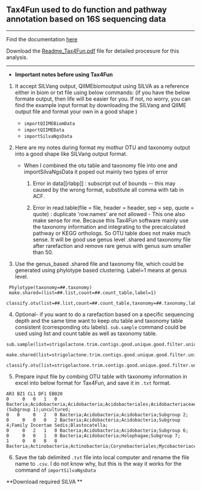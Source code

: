 ## Tax4Fun used to do function and pathway annotation based on 16S sequencing data

---

Find the documentation [here](http://tax4fun.gobics.de/)

Download the [Readme_Tax4Fun.pdf](http://tax4fun.gobics.de/RPackage/Readme_Tax4Fun.pdf) file for detailed procesure for this analysis. 

---

* **Important notes before using Tax4Fun**

1. It accept SILVang output, QIIMEbiomoutput using SILVA as a reference either in biom or txt file using below commands:
  (if you have the below formate output, then life will be easier for you. If not, no worry, you can find the example input format by downloading the SILVang and QIIME output file and format your own in a good shape )
  
   * ``importQIIMEBiomData``
   * ``importQIIMEData``
   * ``importSilvaNgsData``
    
2. Here are my notes during format my mothur OTU and taxonomy output into a good shape like SILVang output format.
    
   * When I combined the otu table and taxonomy file into one and importSilvaNgsData it poped out mainly two types of error
    
     1. Error in data[[rlabp]] : subscript out of bounds -- this may caused by the wrong format, substitute all comma with tab in ACF.
      
     2. Error in read.table(file = file, header = header, sep = sep, quote = quote) : duplicate 'row.names' are not allowed - This one also make sense for me. Because this Tax4Fun software mainly use the taxonomy information and integrating to the precalculated pathway or KEGG orthologs. So OTU table does not make much sense. It will be good use genus level .shared and taxonomy file after rarefaction and remove rare genus with genus sum smaller than 50.
      
 3. Use the genus_based .shared file and taxonomy file, which could be generated using phylotype based clustering. Label=1 means at genus level.
 
 ```
  Phylotype(taxonomy=##.taxonomy) 
  make.shared=(list=##.list,count=##.count_table,label=1)
  classify.otu(list=##.list,count=##.count_table,taxonomy=##.taxonomy,label=1)
 ```
 4. Optional- if you want to do a rarefaction based on a specific sequencing depth and the same time want to keep otu table and taxonomy table consistent (corresponding otu labels). ``sub.sample`` command could be used using list and count table as well as taxonomy table.
 
 ```
sub.sample(list=strigolactone.trim.contigs.good.unique.good.filter.unique.precluster.pick.rdp.wang.pick.tx.list,taxonomy=strigolactone.trim.contigs.good.unique.good.filter.unique.precluster.pick.rdp.wang.pick.taxonomy,count=strigolactone.trim.contigs.good.unique.good.filter.unique.precluster.denovo.vsearch.pick.pick.count_table,label=1,size=21776)

make.shared(list=strigolactone.trim.contigs.good.unique.good.filter.unique.precluster.pick.rdp.wang.pick.tx.1.subsample.list,count=strigolactone.trim.contigs.good.unique.good.filter.unique.precluster.denovo.vsearch.pick.pick.subsample.count_table,label=1)

classify.otu(list=strigolactone.trim.contigs.good.unique.good.filter.unique.precluster.pick.rdp.wang.pick.tx.1.subsample.list,count=strigolactone.trim.contigs.good.unique.good.filter.unique.precluster.denovo.vsearch.pick.pick.subsample.count_table,taxonomy=strigolactone.trim.contigs.good.unique.good.filter.unique.precluster.pick.rdp.wang.pick.subsample.taxonomy,label=1)
 ```
5. Prepare input file by combing OTU table with taxonomy information in excel into below format for Tax4Fun, and save it in ``.txt`` format.

```
AR3	BZ1	CL1	DF1	EB020	
0	  0	  0	  1	  0	Bacteria;Acidobacteria;Acidobacteria;Acidobacteriales;Acidobacteriaceae (Subgroup 1);uncultured;
0 	0	  0	  2	  0	Bacteria;Acidobacteria;Acidobacteria;Subgroup 2;
0	  0	  0	  0	  2	Bacteria;Acidobacteria;Acidobacteria;Subgroup 4;Family Incertae Sedis;Blastocatella;
0	  0	  2	  1	  0	Bacteria;Acidobacteria;Acidobacteria;Subgroup 6;
0	  0	  0	  1	  0	Bacteria;Acidobacteria;Holophagae;Subgroup 7;
1	  0	  0	  0	  0	Bacteria;Actinobacteria;Actinobacteria;Corynebacteriales;Mycobacteriaceae;Mycobacterium;
```
6. Save the tab delimited ``.txt`` file into local computer and rename the file name to ``.csv``. I do not know why, but this is the way it works for the command of ``importSilvaNgsData``

**Download required SILVA **

